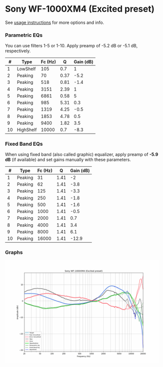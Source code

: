 # Sony WF-1000XM4 (Excited preset)
See [usage instructions](https://github.com/jaakkopasanen/AutoEq#usage) for more options and info.

### Parametric EQs
You can use filters 1-5 or 1-10. Apply preamp of -5.2 dB or -5.1 dB, respectively.

|   # | Type      |   Fc (Hz) |    Q |   Gain (dB) |
|-----|-----------|-----------|------|-------------|
|   1 | LowShelf  |       105 | 0.7  |         1   |
|   2 | Peaking   |        70 | 0.37 |        -5.2 |
|   3 | Peaking   |       518 | 0.81 |        -1.4 |
|   4 | Peaking   |      3151 | 2.39 |         1   |
|   5 | Peaking   |      6861 | 0.58 |         5   |
|   6 | Peaking   |       985 | 5.31 |         0.3 |
|   7 | Peaking   |      1319 | 4.25 |        -0.5 |
|   8 | Peaking   |      1853 | 4.78 |         0.5 |
|   9 | Peaking   |      9400 | 1.82 |         3.5 |
|  10 | HighShelf |     10000 | 0.7  |        -8.3 |

### Fixed Band EQs
When using fixed band (also called graphic) equalizer, apply preamp of **-5.9 dB** (if available) and set gains manually with these parameters.

|   # | Type    |   Fc (Hz) |    Q |   Gain (dB) |
|-----|---------|-----------|------|-------------|
|   1 | Peaking |        31 | 1.41 |        -2   |
|   2 | Peaking |        62 | 1.41 |        -3.8 |
|   3 | Peaking |       125 | 1.41 |        -3.3 |
|   4 | Peaking |       250 | 1.41 |        -1.8 |
|   5 | Peaking |       500 | 1.41 |        -1.6 |
|   6 | Peaking |      1000 | 1.41 |        -0.5 |
|   7 | Peaking |      2000 | 1.41 |         0.7 |
|   8 | Peaking |      4000 | 1.41 |         3.4 |
|   9 | Peaking |      8000 | 1.41 |         6.1 |
|  10 | Peaking |     16000 | 1.41 |       -12.9 |

### Graphs
![](./Sony%20WF-1000XM4%20(Excited%20preset).png)
